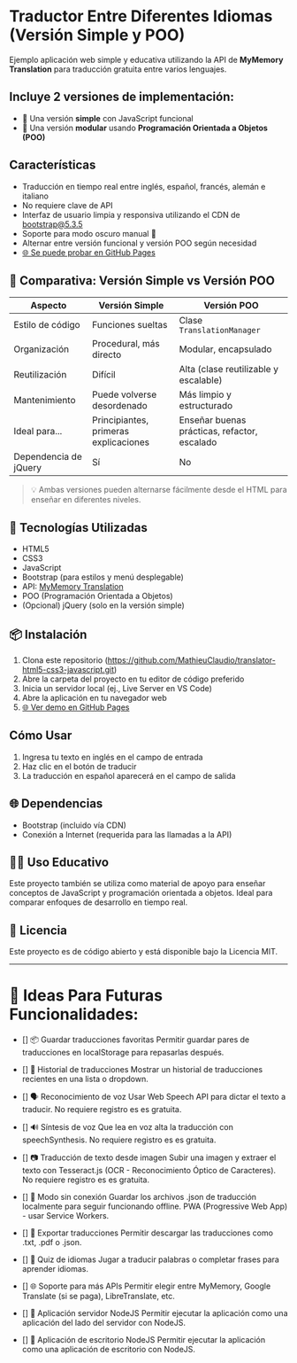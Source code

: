 # Traductor Entre Diferentes Idiomas (Versión Simple y POO)

Ejemplo aplicación web simple y educativa utilizando la API de **MyMemory Translation** para traducción gratuita entre varios lenguajes.

## Incluye **2 versiones** de implementación:
- 🧩 Una versión **simple** con JavaScript funcional
- 🧠 Una versión **modular** usando **Programación Orientada a Objetos (POO)**

## Características
- Traducción en tiempo real entre inglés, español, francés, alemán e italiano
- No requiere clave de API
- Interfaz de usuario limpia y responsiva utilizando el CDN de bootstrap@5.3.5
- Soporte para modo oscuro manual 🌙
- Alternar entre versión funcional y versión POO según necesidad
- <a href="https://MathieuClaudio.github.io/translator-html5-css3-javascript/" target="_blank">🌐 Se puede probar en GitHub Pages</a>


## 🚀 Comparativa: Versión Simple vs Versión POO
| Aspecto                  | Versión Simple                        | Versión POO                                   |
|--------------------------|---------------------------------------|-----------------------------------------------|
| Estilo de código         | Funciones sueltas                     | Clase `TranslationManager`                    |
| Organización             | Procedural, más directo               | Modular, encapsulado                          |
| Reutilización            | Difícil                               | Alta (clase reutilizable y escalable)         |
| Mantenimiento            | Puede volverse desordenado            | Más limpio y estructurado                     |
| Ideal para...            | Principiantes, primeras explicaciones | Enseñar buenas prácticas, refactor, escalado  |
| Dependencia de jQuery    | Sí                                    | No                                            |

> 💡 Ambas versiones pueden alternarse fácilmente desde el HTML para enseñar en diferentes niveles.


## 🧪 Tecnologías Utilizadas
- HTML5
- CSS3
- JavaScript
- Bootstrap (para estilos y menú desplegable)
- API: [MyMemory Translation](https://mymemory.translated.net/doc/)
- POO (Programación Orientada a Objetos)
- (Opcional) jQuery (solo en la versión simple)

## 📦 Instalación
1. Clona este repositorio (https://github.com/MathieuClaudio/translator-html5-css3-javascript.git)
2. Abre la carpeta del proyecto en tu editor de código preferido
3. Inicia un servidor local (ej., Live Server en VS Code)
4. Abre la aplicación en tu navegador web
5. <a href="https://MathieuClaudio.github.io/translator-html5-css3-javascript/" target="_blank">🌐 Ver demo en GitHub Pages</a>

## Cómo Usar
1. Ingresa tu texto en inglés en el campo de entrada
2. Haz clic en el botón de traducir
3. La traducción en español aparecerá en el campo de salida

## 🌐 Dependencias
- Bootstrap (incluido vía CDN)
- Conexión a Internet (requerida para las llamadas a la API)

## 🧑‍🏫 Uso Educativo
Este proyecto también se utiliza como material de apoyo para enseñar conceptos de JavaScript y programación orientada a objetos. Ideal para comparar enfoques de desarrollo en tiempo real.

## 📝 Licencia
Este proyecto es de código abierto y está disponible bajo la Licencia MIT.

-------------------------------------------------------------------------------------------------------------------------

# 🚀 Ideas Para Futuras Funcionalidades:

- [] 📦 Guardar traducciones favoritas
Permitir guardar pares de traducciones en localStorage para repasarlas después.

- [] 🔄 Historial de traducciones
Mostrar un historial de traducciones recientes en una lista o dropdown.

- [] 🗣️ Reconocimiento de voz
Usar Web Speech API para dictar el texto a traducir. No requiere registro es es gratuita.

- [] 🔊 Síntesis de voz
Que lea en voz alta la traducción con speechSynthesis. No requiere registro es es gratuita.

- [] 📷 Traducción de texto desde imagen
Subir una imagen y extraer el texto con Tesseract.js (OCR - Reconocimiento Óptico de Caracteres). No requiere registro es es gratuita.

- [] 📁 Modo sin conexión
Guardar los archivos .json de traducción localmente para seguir funcionando offline. PWA (Progressive Web App) - usar Service Workers.

- [] 💾 Exportar traducciones
Permitir descargar las traducciones como .txt, .pdf o .json.

- [] 🧪 Quiz de idiomas
Jugar a traducir palabras o completar frases para aprender idiomas.

- [] 🌐 Soporte para más APIs
Permitir elegir entre MyMemory, Google Translate (si se paga), LibreTranslate, etc.

- [] 📱 Aplicación servidor NodeJS
Permitir ejecutar la aplicación como una aplicación del lado del servidor con NodeJS.

- [] 📱 Aplicación de escritorio NodeJS
Permitir ejecutar la aplicación como una aplicación de escritorio con NodeJS.
